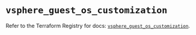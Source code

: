 # `vsphere_guest_os_customization`

Refer to the Terraform Registry for docs: [`vsphere_guest_os_customization`](https://registry.terraform.io/providers/hashicorp/vsphere/2.9.3/docs/resources/guest_os_customization).
